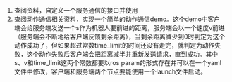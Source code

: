 1. 查阅资料，自定义一个服务通信的接口并使用
2. 查阅动作通信相关资料，实现一个简单的动作通信demo。这个demo中客户端会给服务端发送一个s作为机器人要前进的距离，服务端会以一个速度v前进（服务端会不断地给客户端反馈剩余距离），当剩余距离减少到0时判定为这个动作成功了，但如果超过常数time_limit的时间还没有走完，就判定为动作失败，这个动作失败后客户端会把距离减半并重新发送请求，直到成功。其中s、v和time_limit这两个常数都要以ros param的形式存在并可以在一个yaml文件中修改，客户端和服务端两个节点要能使用一个launch文件启动。